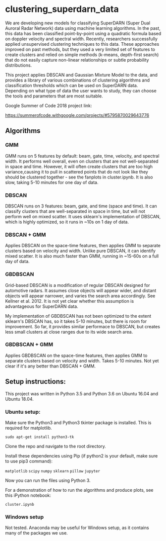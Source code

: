 # clustering_superdarn_data

We are developing new models for classifying SuperDARN 
(Super Dual Auroral Radar Network) data using machine learning algorithms.
In the past, this data has been classified point-by-point using a 
quadratic formula based on doppler velocity and spectral width. 
Recently, researchers successfully applied unsupervised clustering 
techniques to this data. These approaches improved on past methods, but they used a 
very limited set of features to create clusters and relied on simple 
methods (k-means, depth-first search) that do not easily capture 
non-linear relationships or subtle probability distributions. 

This project applies DBSCAN and Gaussian Mixture Model to the data, and provides a library
of various combinations of clustering algorithms and classification thresholds
which can be used on SuperDARN data. Depending on what type of data the user wants
to study, they can choose the tools and parameters that are most suitable.

Google Summer of Code 2018 project link:

https://summerofcode.withgoogle.com/projects/#5795870029643776

## Algorithms
### GMM
GMM runs on 5 features by default: beam, gate, time, velocity, and spectral width.
It performs well overall, even on clusters that are not well-separated in space and time.
However, it will often create clusters that are too high variance,causing it to pull in
scattered points that do not look like they should be clustered together - see the
fanplots in cluster.ipynb. It is also slow, taking 5-10 minutes for one day of data.

### DBSCAN
DBSCAN runs on 3 features: beam, gate, and time (space and time).
It can classify clusters that are well-separated in space in time,
but will not perform well on mixed scatter. It uses sklearn's implementation
of DBSCAN, which is highly optimized, so it runs in ~10s on 1 day of data.

### DBSCAN + GMM
Applies DBSCAN on the space-time features, then applies GMM to 
separate clusters based on velocity and width. Unlike pure DBSCAN, it can identify
mixed scatter. It is also much faster than GMM, running in ~15-60s on a full day of data.

### GBDBSCAN
Grid-based DBSCAN is a modification of regular DBSCAN designed for automotive radars.
It assumes close objects will appear wider, and distant objects will appear
narrower, and varies the search area accordingly. See Kellner et al. 2012.
It is not yet clear whether this assumption is advantageous for SuperDARN data.

My implementation of GBDBSCAN has not been optimized to the extent sklearn's DBSCAN 
has, so it takes 5-10 minutes, but there is room for improvement. So far,
it provides similar performace to DBSCAN, but creates less small clusters at close
ranges due to its wide search area.

### GBDBSCAN + GMM
Applies GBDBSCAN on the space-time features, then applies GMM to 
separate clusters based on velocity and width. Takes 5-10 minutes. Not yet
clear if it's any better than DBSCAN + GMM.


## Setup instructions:

This project was written in Python 3.5 and Python 3.6 on Ubuntu 16.04 and Ubuntu 18.04.

### Ubuntu setup:

Make sure the Python3 and Python3 tkinter package is installed. This is required for matplotlib. 

`sudo apt-get install python3-tk`

Clone the repo and navigate to the root directory.

Install these dependencies using Pip (if python2 is your default, make sure to use pip3 command):

`matplotlib`
`scipy`
`numpy`
`sklearn` 
`pillow`
`jupyter`

Now you can run the files using Python 3.

For a demonstration of how to run the algorithms and produce plots, see this iPython notebook:

`cluster.ipynb`


### Windows setup

Not tested. Anaconda may be useful for Windows setup, as it contains many of the packages we use.

